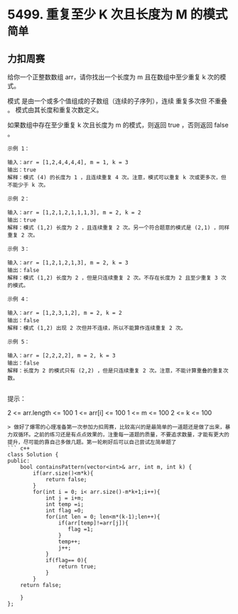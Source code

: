 # 5499. 重复至少 K 次且长度为 M 的模式`简单`
## 力扣周赛


给你一个正整数数组 arr，请你找出一个长度为 m 且在数组中至少重复 k 次的模式。

模式 是由一个或多个值组成的子数组（连续的子序列），连续 重复多次但 不重叠 。 模式由其长度和重复次数定义。

如果数组中存在至少重复 k 次且长度为 m 的模式，则返回 true ，否则返回  false 。

 
```
示例 1：

输入：arr = [1,2,4,4,4,4], m = 1, k = 3
输出：true
解释：模式 (4) 的长度为 1 ，且连续重复 4 次。注意，模式可以重复 k 次或更多次，但不能少于 k 次。
```
```
示例 2：

输入：arr = [1,2,1,2,1,1,1,3], m = 2, k = 2
输出：true
解释：模式 (1,2) 长度为 2 ，且连续重复 2 次。另一个符合题意的模式是 (2,1) ，同样重复 2 次。
```
```
示例 3：

输入：arr = [1,2,1,2,1,3], m = 2, k = 3
输出：false
解释：模式 (1,2) 长度为 2 ，但是只连续重复 2 次。不存在长度为 2 且至少重复 3 次的模式。
```
```
示例 4：

输入：arr = [1,2,3,1,2], m = 2, k = 2
输出：false
解释：模式 (1,2) 出现 2 次但并不连续，所以不能算作连续重复 2 次。
```
```
示例 5：

输入：arr = [2,2,2,2], m = 2, k = 3
输出：false
解释：长度为 2 的模式只有 (2,2) ，但是只连续重复 2 次。注意，不能计算重叠的重复次数。
 
```
提示：

2 <= arr.length <= 100
1 <= arr[i] <= 100
1 <= m <= 100
2 <= k <= 100
```
> 做好了爆零的心理准备第一次参加力扣周赛，比较高兴的是最简单的一道题还是做了出来，暴力双循环。之前的练习还是有点点效果的，注重每一道题的质量，不要追求数量，才能有更大的提升，尽可能的靠自己多做几题。第一轮刷好后可以自己尝试左简单题了
``` c++
class Solution {
public:
    bool containsPattern(vector<int>& arr, int m, int k) {
        if(arr.size()<m*k){
            return false;
        }
        for(int i = 0; i< arr.size()-m*k+1;i++){
            int j = i+m;
            int temp =i;
            int flag =0;
            for(int len = 0; len<m*(k-1);len++){
                if(arr[temp]!=arr[j]){
                   flag =1;
                }
                temp++;
                j++;
            }
            if(flag== 0){
                return true;
            }
        }
    return false;

    }
};
```
